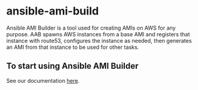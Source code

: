 # ansible-ami-build

Ansible AMI Builder is a tool used for creating AMIs on AWS for any purpose. AAB spawns AWS instances from a base AMI and registers that instance with route53, configures the instance as needed, then generates an AMI from that instance to be used for other tasks.

## To start using Ansible AMI Builder

See our documentation [here](docs/getting-started.md).
